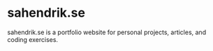# sahendrik.se
sahendrik.se is a portfolio website for personal projects, articles, and coding exercises.
